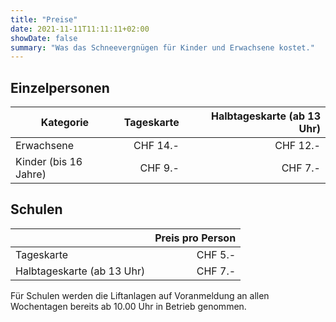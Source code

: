 ```yaml
---
title: "Preise"
date: 2021-11-11T11:11:11+02:00
showDate: false
summary: "Was das Schneevergnügen für Kinder und Erwachsene kostet."
---
```


## Einzelpersonen

| Kategorie             | Tageskarte    | Halbtageskarte (ab 13 Uhr)    |
| --------------------- | ------------: | ----------------------------: |
| Erwachsene            | CHF 14.-      | CHF 12.-                      |
| Kinder (bis 16 Jahre) | CHF 9.-       | CHF 7.-                       |


## Schulen

|                               | Preis pro Person  |
| ----------------------------- | ----------------: |
| Tageskarte                    | CHF 5.-           |
| Halbtageskarte (ab 13 Uhr)    | CHF 7.-           |

Für Schulen werden die Liftanlagen auf Voranmeldung an allen Wochentagen bereits ab 10.00 Uhr in Betrieb genommen.
